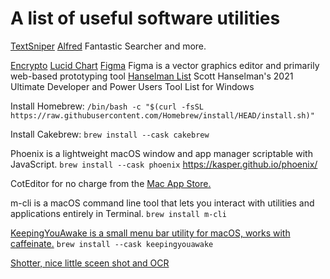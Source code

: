 # A list of useful software utilities

[TextSniper](https://www.textsniper.app/)
[Alfred](https://www.alfredapp.com/) Fantastic Searcher and more.

[Encrypto](https://macpaw.com/encrypto)
[Lucid Chart](https://www.lucidchart.com/)
[Figma](https://www.figma.com/) Figma is a vector graphics editor and primarily web-based prototyping tool
[Hanselman List](https://www.hanselman.com/blog/scott-hanselmans-2021-ultimate-developer-and-power-users-tool-list-for-windows) Scott Hanselman's 2021 Ultimate Developer and Power Users Tool List for Windows

Install Homebrew:
`/bin/bash -c "$(curl -fsSL https://raw.githubusercontent.com/Homebrew/install/HEAD/install.sh)"`

Install Cakebrew:
`brew install --cask cakebrew`

Phoenix is a lightweight macOS window and app manager scriptable with JavaScript.
`brew install --cask phoenix`
<https://kasper.github.io/phoenix/>

CotEditor for no charge from the [Mac App Store.](https://apps.apple.com/app/coteditor/id1024640650?ls=1)

m-cli is a macOS command line tool that lets you interact with utilities and applications entirely in Terminal.
`brew install m-cli`

[KeepingYouAwake is a small menu bar utility for macOS, works with caffeinate.](https://github.com/newmarcel/KeepingYouAwake)
`brew install --cask keepingyouawake`

[Shotter, nice little sceen shot and OCR](https://shottr.cc/)
